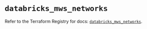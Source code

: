 # `databricks_mws_networks`

Refer to the Terraform Registry for docs: [`databricks_mws_networks`](https://registry.terraform.io/providers/databricks/databricks/1.37.1/docs/resources/mws_networks).
